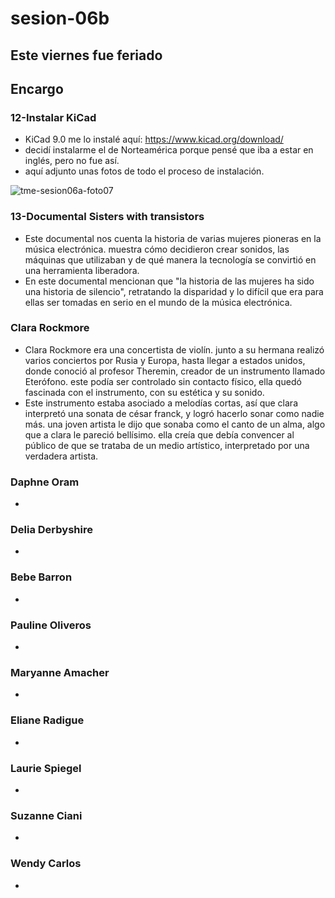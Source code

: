 # sesion-06b

## Este viernes fue feriado

## Encargo

### 12-Instalar KiCad

- KiCad 9.0 me lo instalé aquí: https://www.kicad.org/download/
- decidí instalarme el de Norteamérica porque pensé que iba a estar en inglés, pero no fue así.
- aquí adjunto unas fotos de todo el proceso de instalación.

![tme-sesion06a-foto07](https://github.com/user-attachments/assets/c2d28119-9a9f-4e70-950b-042ca5d9e95c)

### 13-Documental Sisters with transistors

- Este documental nos cuenta la historia de varias mujeres pioneras en la música electrónica. muestra cómo decidieron crear sonidos, las máquinas que utilizaban y de qué manera la tecnología se convirtió en una herramienta liberadora.
- En este documental mencionan que "la historia de las mujeres ha sido una historia de silencio", retratando la disparidad y lo difícil que era para ellas ser tomadas en serio en el mundo de la música electrónica.

### Clara Rockmore

- Clara Rockmore era una concertista de violín. junto a su hermana realizó varios conciertos por Rusia y Europa, hasta llegar a estados unidos, donde conoció al profesor Theremin, creador de un instrumento llamado Eterófono. este podía ser controlado sin contacto físico, ella quedó fascinada con el instrumento, con su estética y su sonido.
- Este instrumento estaba asociado a melodías cortas, así que clara interpretó una sonata de césar franck, y logró hacerlo sonar como nadie más. una joven artista le dijo que sonaba como el canto de un alma, algo que a clara le pareció bellísimo. ella creía que debía convencer al público de que se trataba de un medio artístico, interpretado por una verdadera artista.

### Daphne Oram

-
### Delia Derbyshire

-
### Bebe Barron

-
### Pauline Oliveros

-
### Maryanne Amacher

-
### Eliane Radigue

-
### Laurie Spiegel

-
### Suzanne Ciani

-
### Wendy Carlos

-
